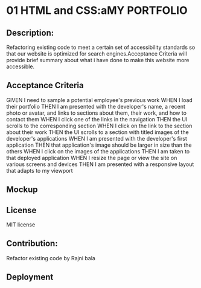 
# 01 HTML and CSS:aMY PORTFOLIO

## Description:

Refactoring existing code to meet a certain set of accessibility standards so that our website is optimized for search engines.Acceptance Criteria will provide brief summary about what i have done to make this website more accessible.

## Acceptance Criteria

GIVEN I need to sample a potential employee's previous work
WHEN I load their portfolio
THEN I am presented with the developer's name, a recent photo or avatar, and links to sections about them, their work, and how to contact them
WHEN I click one of the links in the navigation
THEN the UI scrolls to the corresponding section
WHEN I click on the link to the section about their work
THEN the UI scrolls to a section with titled images of the developer's applications
WHEN I am presented with the developer's first application
THEN that application's image should be larger in size than the others
WHEN I click on the images of the applications
THEN I am taken to that deployed application
WHEN I resize the page or view the site on various screens and devices
THEN I am presented with a responsive layout that adapts to my viewport


## Mockup


## License
MIT license

## Contribution:
Refactor existing code by Rajni bala

## Deployment


